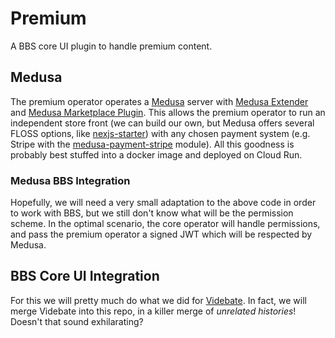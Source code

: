 # Premium

A BBS core UI plugin to handle premium content.

## Medusa

The premium operator operates a [Medusa](https://github.com/medusajs/medusa) server with [Medusa Extender](https://github.com/adrien2p/medusa-extender) and [Medusa Marketplace Plugin](https://github.com/shahednasser/medusa-marketplace). This allows the premium operator to run an independent store front (we can build our own, but Medusa offers several FLOSS options, like [nexjs-starter](https://github.com/medusajs/nextjs-starter-medusa)) with any chosen payment system (e.g. Stripe with the [medusa-payment-stripe](https://github.com/medusajs/medusa/tree/master/packages/medusa-payment-stripe) module). All this goodness is probably best stuffed into a docker image and deployed on Cloud Run.

### Medusa BBS Integration

Hopefully, we will need a very small adaptation to the above code in order to work with BBS, but we still don't know what will be the permission scheme. In the optimal scenario, the core operator will handle permissions, and pass the premium operator a signed JWT which will be respected by Medusa.

## BBS Core UI Integration

For this we will pretty much do what we did for [Videbate](https://github.com/deweb-io/videbate). In fact, we will merge Videbate into this repo, in a killer merge of *unrelated histories*! Doesn't that sound exhilarating?
